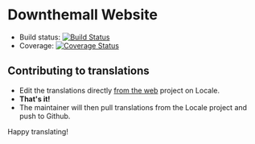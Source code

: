 # Downthemall Website

- Build status: [![Build Status](https://travis-ci.org/downthemall/website.png)](https://travis-ci.org/downthemall/website)
- Coverage: [![Coverage Status](https://coveralls.io/repos/downthemall/website/badge.png)](https://coveralls.io/r/downthemall/website)

## Contributing to translations

- Edit the translations directly [from the web](http://www.localeapp.com/projects/public?search=website) project on Locale.
- **That's it!**
- The maintainer will then pull translations from the Locale project and push to Github.

Happy translating!

